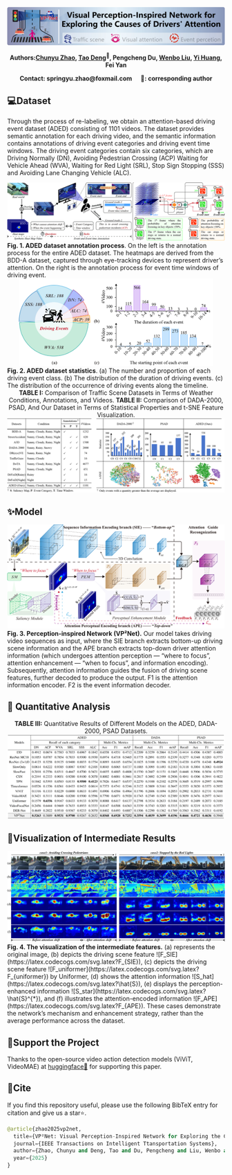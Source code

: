 <div align="center">

<img src="assert/logo.jpg" alt="logo"/>

<b>Authors:<a href="https://scholar.google.com/citations?user=IOeG3ygAAAAJ&hl=zh-CN" target="_blank">Chunyu Zhao</a>, 
<a href="https://scholar.google.com/citations?user=WQ2hfUYAAAAJ&hl=zh-CN" target="_blank">Tao Deng</a><sup>📧</sup>, 
Pengcheng Du, 
<a href="https://scholar.google.com/citations?user=evBOeoAAAAAJ&hl=zh-CN" target="_blank">Wenbo Liu</a>, 
<a href="https://scholar.google.com/citations?hl=zh-CN&user=q3kc2R8AAAAJ" target="_blank">Yi Huang</a>, 
Fei Yan
</b> 

</div>

<div align="center">
<b>Contact: springyu.zhao@foxmail.com&nbsp;&nbsp;&nbsp;&nbsp;&nbsp;&nbsp;📧: corresponding author</b>
</div>

## 💻Dataset

Through the process of re-labeling, we obtain an attention-based driving event dataset (ADED) consisting of 1101 videos. The dataset provides semantic annotation for each driving video, and the semantic information contains annotations of driving event categories and driving event time windows. The driving event categories contain six categories, which are Driving Normally (DN), Avoiding Pedestrian Crossing (ACP) Waiting for Vehicle Ahead (WVA), Waiting for Red Light (SRL), Stop Sign Stopping (SSS) and Avoiding Lane Changing Vehicle (ALC).

<div align="center">

<img src="assert/dataset_make.jpg" alt="dataset_make"/>

</div>

<div align="left">
<b>Fig. 1. ADED dataset annotation process</b>. On the left is the annotation process for the entire ADED dataset. The heatmaps are derived from the BDD-A dataset, captured through eye-tracking devices to represent driver’s attention. On the right is the annotation process for event time windows of driving event.
</div>

<div align="center">
<img src="assert/dataset_show.jpg" alt="dataset_show" width="450" height="auto"/>

</div>

<div align="left">
<b>Fig. 2. ADED dataset statistics</b>. (a) The number and proportion of each driving event class. (b) The distribution of the duration of driving events. (c) The distribution of the occurrence of driving events along the timeline.

</div>

<div align="center">
<b>TABLE I:</b> Comparison of Traffic Scene Datasets in Terms of Weather Conditions, Annotations, and Videos. <b>TABLE II:</b> Comparison of DADA-2000, PSAD, And Our Dataset in Terms of Statistical Properties and t-SNE Feature Visualization.

</div>

<div align="center">

<img src="assert/dataset_compare1.jpg" alt="dataset_c"/>

</div>


## ✨Model

<div align="center">

<img src="assert/model.jpg" alt="model"/>

</div>


<div align="left">
<b>Fig. 3. Perception-inspired Network (VP²Net).</b> Our model takes driving video sequences as input, where the SIE branch extracts bottom-up driving scene information and the APE branch extracts top-down driver attention information (which undergoes attention perception — “where to focus”, attention enhancement — “when to focus”, and information encoding). Subsequently, attention information guides the fusion of driving scene features, further decoded to produce the output. F1 is the attention information encoder. F2 is the event information decoder.

</div>


## 🚀 Quantitative Analysis

<div align="center">
<b>TABLE III:</b> Quantitative Results of Different Models on the ADED, DADA-2000, PSAD Datasets.

</div>

<div align="center">

<img src="assert/compare.jpg" alt="compare"/>

</div>

## 🚀Visualization of Intermediate Results

<div align="center">

<img src="assert/feature.jpg" alt="feature"/>

</div>

<div align="left">
<b>Fig. 4. The visualization of the intermediate features.</b>  
(a) represents the original image,  
(b) depicts the driving scene feature ![F_SIE](https://latex.codecogs.com/svg.latex?F_{SIE}),  
(c) depicts the driving scene feature ![F_uniformer](https://latex.codecogs.com/svg.latex?F_{uniformer}) by Uniformer,  
(d) shows the attention information ![S_hat](https://latex.codecogs.com/svg.latex?\hat{S}),  
(e) displays the perception-enhanced information ![S_star](https://latex.codecogs.com/svg.latex?\hat{S}^{*}),  
and (f) illustrates the attention-encoded information ![F_APE](https://latex.codecogs.com/svg.latex?F_{APE}).  
These cases demonstrate the network’s mechanism and enhancement strategy, rather than the average performance across the dataset.
</div>



## 💖Support the Project

Thanks to the open-source video action detection models (ViViT, VideoMAE) at [huggingface🤗][10]  for supporting this paper.

[10]: https://huggingface.curated.co/	"huggingface"

## 📄Cite

If you find this repository useful, please use the following BibTeX entry for citation  and give us a star⭐.

```python
@article{zhao2025vp2net, 
  title={VP²Net: Visual Perception-Inspired Network for Exploring the Causes of Drivers’ Attention Shift}, 
  journal={IEEE Transactions on Intelligent Ttansportation Systems}, 
  author={Zhao, Chunyu and Deng, Tao and Du, Pengcheng and Liu, Wenbo and Huang, Yi and Yan, Fei}, 
  year={2025}
}
```

